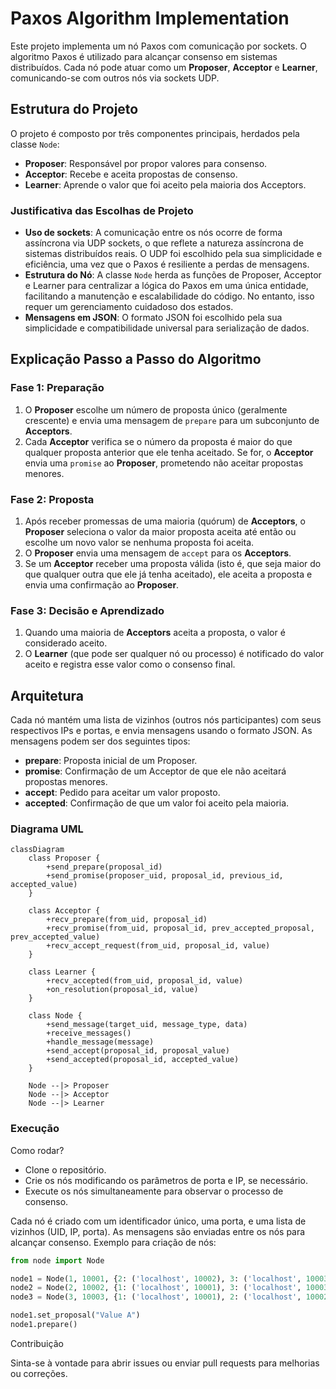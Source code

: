 # Paxos Algorithm Implementation

Este projeto implementa um nó Paxos com comunicação por sockets. O algoritmo Paxos é utilizado para alcançar consenso em sistemas distribuídos. Cada nó pode atuar como um **Proposer**, **Acceptor** e **Learner**, comunicando-se com outros nós via sockets UDP.

## Estrutura do Projeto

O projeto é composto por três componentes principais, herdados pela classe `Node`:

- **Proposer**: Responsável por propor valores para consenso.
- **Acceptor**: Recebe e aceita propostas de consenso.
- **Learner**: Aprende o valor que foi aceito pela maioria dos Acceptors.

### Justificativa das Escolhas de Projeto

- **Uso de sockets**: A comunicação entre os nós ocorre de forma assíncrona via UDP sockets, o que reflete a natureza assíncrona de sistemas distribuídos reais. O UDP foi escolhido pela sua simplicidade e eficiência, uma vez que o Paxos é resiliente a perdas de mensagens.
- **Estrutura do Nó**: A classe `Node` herda as funções de Proposer, Acceptor e Learner para centralizar a lógica do Paxos em uma única entidade, facilitando a manutenção e escalabilidade do código. No entanto, isso requer um gerenciamento cuidadoso dos estados.
- **Mensagens em JSON**: O formato JSON foi escolhido pela sua simplicidade e compatibilidade universal para serialização de dados.

## Explicação Passo a Passo do Algoritmo

### Fase 1: Preparação
1. O **Proposer** escolhe um número de proposta único (geralmente crescente) e envia uma mensagem de `prepare` para um subconjunto de **Acceptors**.
2. Cada **Acceptor** verifica se o número da proposta é maior do que qualquer proposta anterior que ele tenha aceitado. Se for, o **Acceptor** envia uma `promise` ao **Proposer**, prometendo não aceitar propostas menores.

### Fase 2: Proposta
1. Após receber promessas de uma maioria (quórum) de **Acceptors**, o **Proposer** seleciona o valor da maior proposta aceita até então ou escolhe um novo valor se nenhuma proposta foi aceita.
2. O **Proposer** envia uma mensagem de `accept` para os **Acceptors**.
3. Se um **Acceptor** receber uma proposta válida (isto é, que seja maior do que qualquer outra que ele já tenha aceitado), ele aceita a proposta e envia uma confirmação ao **Proposer**.

### Fase 3: Decisão e Aprendizado
1. Quando uma maioria de **Acceptors** aceita a proposta, o valor é considerado aceito.
2. O **Learner** (que pode ser qualquer nó ou processo) é notificado do valor aceito e registra esse valor como o consenso final.

## Arquitetura

Cada nó mantém uma lista de vizinhos (outros nós participantes) com seus respectivos IPs e portas, e envia mensagens usando o formato JSON. As mensagens podem ser dos seguintes tipos:
- **prepare**: Proposta inicial de um Proposer.
- **promise**: Confirmação de um Acceptor de que ele não aceitará propostas menores.
- **accept**: Pedido para aceitar um valor proposto.
- **accepted**: Confirmação de que um valor foi aceito pela maioria.

### Diagrama UML

```mermaid
classDiagram
    class Proposer {
        +send_prepare(proposal_id)
        +send_promise(proposer_uid, proposal_id, previous_id, accepted_value)
    }

    class Acceptor {
        +recv_prepare(from_uid, proposal_id)
        +recv_promise(from_uid, proposal_id, prev_accepted_proposal, prev_accepted_value)
        +recv_accept_request(from_uid, proposal_id, value)
    }

    class Learner {
        +recv_accepted(from_uid, proposal_id, value)
        +on_resolution(proposal_id, value)
    }

    class Node {
        +send_message(target_uid, message_type, data)
        +receive_messages()
        +handle_message(message)
        +send_accept(proposal_id, proposal_value)
        +send_accepted(proposal_id, accepted_value)
    }

    Node --|> Proposer
    Node --|> Acceptor
    Node --|> Learner
```
### Execução

Como rodar?
- Clone o repositório.
- Crie os nós modificando os parâmetros de porta e IP, se necessário.
- Execute os nós simultaneamente para observar o processo de consenso.

Cada nó é criado com um identificador único, uma porta, e uma lista de vizinhos (UID, IP, porta). As mensagens são enviadas entre os nós para alcançar consenso. Exemplo para criação de nós:

```python
from node import Node

node1 = Node(1, 10001, {2: ('localhost', 10002), 3: ('localhost', 10003)},quorum_size=2)
node2 = Node(2, 10002, {1: ('localhost', 10001), 3: ('localhost', 10003)},quorum_size=2)
node3 = Node(3, 10003, {1: ('localhost', 10001), 2: ('localhost', 10002)},quorum_size=2)

node1.set_proposal("Value A")
node1.prepare()
```

Contribuição

Sinta-se à vontade para abrir issues ou enviar pull requests para melhorias ou correções.
